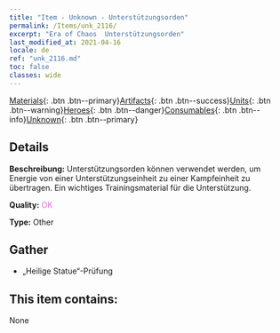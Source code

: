 ```yaml
---
title: "Item - Unknown - Unterstützungsorden"
permalink: /Items/unk_2116/
excerpt: "Era of Chaos  Unterstützungsorden"
last_modified_at: 2021-04-16
locale: de
ref: "unk_2116.md"
toc: false
classes: wide
---
```

 [Materials](/de/Items/){: .btn .btn--primary}[Artifacts](/de/Items/Artifacts/){: .btn .btn--success}[Units](/de/Items/Units/){: .btn .btn--warning}[Heroes](/de/Items/Heroes/){: .btn .btn--danger}[Consumables](/de/Items/Consumables/){: .btn .btn--info}[Unknown](/de/Items/Unknown/){: .btn .btn--primary}

## Details
 **Beschreibung:** Unterstützungsorden können verwendet werden, um Energie von einer Unterstützungseinheit zu einer Kampfeinheit zu übertragen. Ein wichtiges Trainingsmaterial für die Unterstützung.

 **Quality:** <span style="color: #DA70D6">OK</span>

 **Type:** Other

## Gather

*    „Heilige Statue“-Prüfung 

## This item contains:

  None

